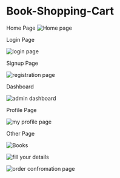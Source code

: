 # Book-Shopping-Cart
Home Page
![Home page](https://user-images.githubusercontent.com/46166481/184500005-f7c59524-e521-4927-aca2-f8e0ac8a398e.JPG)

Login Page

![login page](https://user-images.githubusercontent.com/46166481/184500029-0b66c466-c6b9-4048-a48b-4c68b066449f.JPG)

Signup Page

![registration page](https://user-images.githubusercontent.com/46166481/184500054-bed48e80-8a40-43b4-9831-3a563072afca.JPG)

Dashboard

![admin dashboard](https://user-images.githubusercontent.com/46166481/184500072-e3b23972-a7f8-4104-9321-c8eed51c81ff.JPG)

Profile Page


![my profile page](https://user-images.githubusercontent.com/46166481/184500111-46b097b0-93f0-4ca9-bc5e-b04704092621.JPG)

Other Page

![Books](https://user-images.githubusercontent.com/46166481/184500100-64249966-e4f4-4f19-b13d-f10ae811ae0d.JPG)

![fill your details](https://user-images.githubusercontent.com/46166481/184500104-e615e755-09cc-4c83-84d0-e872e39b6f5e.JPG)

![order confromation page](https://user-images.githubusercontent.com/46166481/184500108-208ca837-4fca-49f3-9568-614f21e196a1.JPG)
